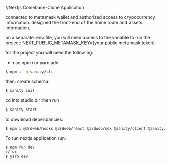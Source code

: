 //Nextjs Coinebase-Clone Application

connected to metamask wallet and authorized access to crypocurrency information. designed the front-end of the home route and assets information.

on a separate .env file, you will need access to the variable to run the project:
NEXT_PUBLIC_METAMASK_KEY={your public metamask token}

for the project you will need the following:

- use npm i or yarn add

```bash
$ npm i -g sanity/cli
```

then:
create schema:

```bash
$ sanity init
```

cd into studio dir then run

```bash
$ sanity start
```

to download dependancies:

```bash
$ npm i @3rdweb/hooks @3rdweb/react @3rdweb/sdk @sanity/client @sanity/image-url next react react-chartjs-2 chart.js react-dom react-icons styled-components
```

To run nextjs application run:

```bash
$ npm run dev
// or
$ yarn dev
```
